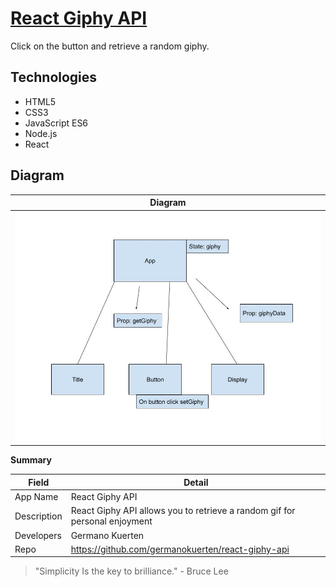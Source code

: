 # [React Giphy API](https://github.com/germanokuerten/react-giphy-api/)
<!-- (https://ondarox-manager.herokuapp.com/) -->

Click on the button and retrieve a random giphy.

## Technologies

- HTML5
- CSS3
- JavaScript ES6
- Node.js
- React

## Diagram

Diagram            | 
:-------------------------:|
![](./public/giphyDiagram.jpg)  |

**Summary**

| Field | Detail |
|-------|--------|
| App Name | React Giphy API |
| Description | React Giphy API allows you to retrieve a random gif for personal enjoyment |
| Developers | Germano Kuerten |
| Repo | https://github.com/germanokuerten/react-giphy-api |

>"Simplicity Is the key to brilliance." - Bruce Lee